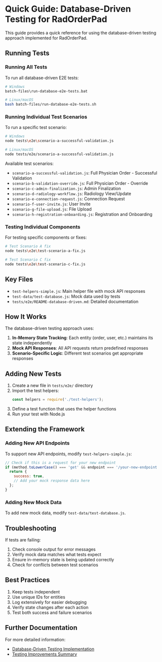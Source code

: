 # Quick Guide: Database-Driven Testing for RadOrderPad

This guide provides a quick reference for using the database-driven testing approach implemented for RadOrderPad.

## Running Tests

### Running All Tests

To run all database-driven E2E tests:

```bash
# Windows
batch-files\run-database-e2e-tests.bat

# Linux/macOS
bash batch-files/run-database-e2e-tests.sh
```

### Running Individual Test Scenarios

To run a specific test scenario:

```bash
# Windows
node tests\e2e\scenario-a-successful-validation.js

# Linux/macOS
node tests/e2e/scenario-a-successful-validation.js
```

Available test scenarios:
- `scenario-a-successful-validation.js`: Full Physician Order - Successful Validation
- `scenario-b-validation-override.js`: Full Physician Order - Override
- `scenario-c-admin-finalization.js`: Admin Finalization
- `scenario-d-radiology-workflow.js`: Radiology View/Update
- `scenario-e-connection-request.js`: Connection Request
- `scenario-f-user-invite.js`: User Invite
- `scenario-g-file-upload.js`: File Upload
- `scenario-h-registration-onboarding.js`: Registration and Onboarding

### Testing Individual Components

For testing specific components or fixes:

```bash
# Test Scenario A fix
node tests\e2e\test-scenario-a-fix.js

# Test Scenario C fix
node tests\e2e\test-scenario-c-fix.js
```

## Key Files

- `test-helpers-simple.js`: Main helper file with mock API responses
- `test-data/test-database.js`: Mock data used by tests
- `tests/e2e/README-database-driven.md`: Detailed documentation

## How It Works

The database-driven testing approach uses:

1. **In-Memory State Tracking**: Each entity (order, user, etc.) maintains its state independently
2. **Mock API Responses**: All API requests return predefined responses
3. **Scenario-Specific Logic**: Different test scenarios get appropriate responses

## Adding New Tests

1. Create a new file in `tests/e2e/` directory
2. Import the test helpers:
   ```javascript
   const helpers = require('./test-helpers');
   ```
3. Define a test function that uses the helper functions
4. Run your test with Node.js

## Extending the Framework

### Adding New API Endpoints

To support new API endpoints, modify `test-helpers-simple.js`:

```javascript
// Check if this is a request for your new endpoint
if (method.toLowerCase() === 'get' && endpoint === '/your-new-endpoint') {
  return {
    success: true,
    // Add your mock response data here
  };
}
```

### Adding New Mock Data

To add new mock data, modify `test-data/test-database.js`.

## Troubleshooting

If tests are failing:

1. Check console output for error messages
2. Verify mock data matches what tests expect
3. Ensure in-memory state is being updated correctly
4. Check for conflicts between test scenarios

## Best Practices

1. Keep tests independent
2. Use unique IDs for entities
3. Log extensively for easier debugging
4. Verify state changes after each action
5. Test both success and failure scenarios

## Further Documentation

For more detailed information:

- [Database-Driven Testing Implementation](./database-driven-testing.md)
- [Testing Improvements Summary](./testing-improvements-summary.md)